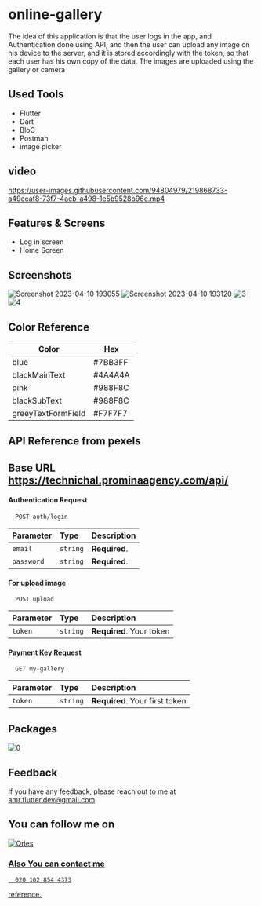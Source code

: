 # online-gallery

The idea of this application is that the user logs in the app, and Authentication done using API, and then the user can upload any image on his device to the server, and it is stored accordingly with the token, so that each user has his own copy of the data. The images are uploaded using the gallery or camera

## Used Tools
- Flutter  
- Dart
- BloC
- Postman
- image picker

## video


https://user-images.githubusercontent.com/94804979/219868733-a49ecaf8-73f7-4aeb-a498-1e5b9528b96e.mp4



## Features & Screens

- Log in screen
- Home Screen

## Screenshots
![Screenshot 2023-04-10 193055](https://user-images.githubusercontent.com/94804979/230957665-a80c9472-1f84-423e-8275-1111fded829b.png)
![Screenshot 2023-04-10 193120](https://user-images.githubusercontent.com/94804979/230957685-e7dcd1dd-4367-4fa1-92fc-cf3b25e83202.png)
![3](https://user-images.githubusercontent.com/94804979/219868311-b1252134-9e4c-434a-9253-4f21bd39a968.png)
![4](https://user-images.githubusercontent.com/94804979/219868318-c7a3aede-6ddb-4f3c-aa5a-00de082ec347.png)



## Color Reference

| Color             |Hex                                                                |
| ----------------- | ------------------------------------------------------------------ |
| blue | #7BB3FF|
| blackMainText | #4A4A4A |
| pink | #988F8C |
| blackSubText | #988F8C |
| greeyTextFormField | #F7F7F7 |



## API Reference from pexels
## Base URL https://technichal.prominaagency.com/api/


#### Authentication Request

```http
  POST auth/login 
```

| Parameter | Type     | Description                |
| :-------- | :------- | :------------------------- |
| `email` | `string` | **Required**. |
| `password` | `string` | **Required**.  |

#### For  upload image

```http
  POST upload
```

| Parameter | Type     | Description                       |
| :-------- | :------- | :-------------------------------- |
| `token` | `string` | **Required**. Your token |

#### Payment Key Request

```http
  GET my-gallery
```

| Parameter | Type     | Description                       |
| :-------- | :------- | :-------------------------------- |
| `token` | `string` | **Required**. Your first token |


## Packages
![0](https://user-images.githubusercontent.com/94804979/219868582-2acfaa80-f1ef-4712-ab1e-daa7586386d0.png)


## Feedback
If you have any feedback, please reach out to me at amr.flutter.dev@gmail.com

## You can follow me on 
<a href="https://www.linkedin.com/in/amr-hussein-51a141220/">
         <img alt="Qries" src="https://img.shields.io/badge/LinkedIn-0077B5?style=for-the-badge&logo=linkedin&logoColor=white"
         >
         
    
### Also You can contact  me 
```http
  020 102 854 4373
```

reference.
